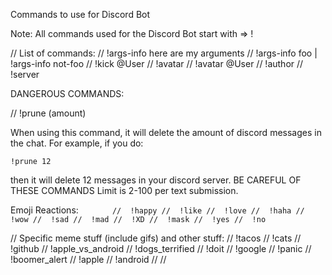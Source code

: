 Commands to use for Discord Bot

Note: All commands used for the Discord Bot start with => !

// List of commands:
//  !args-info here are my arguments 
//  !args-info foo |  !args-info not-foo 
//  !kick @User
//  !avatar 
//  !avatar @User
//  !author
//  !server

DANGEROUS COMMANDS:

//  !prune (amount)

When using this command, it will delete the amount of discord messages in the chat. 
For example, if you do:

    !prune 12

then it will delete 12 messages in your discord server. BE CAREFUL OF THESE COMMANDS
Limit is 2-100 per text submission. 


Emoji Reactions:
`		//  !happy
	//  !like
	//  !love
	//  !haha
	//  !wow
	//  !sad
	//  !mad
	//  !XD
	//  !mask
	//  !yes
	//  !no`


// Specific meme stuff (include gifs) and other stuff:
//  !tacos
//  !cats
//  !github
//  !apple_vs_android
//  !dogs_terrified
//  !doit
//  !google
//  !panic
//  !boomer_alert
//  !apple
//  !android
//
//

